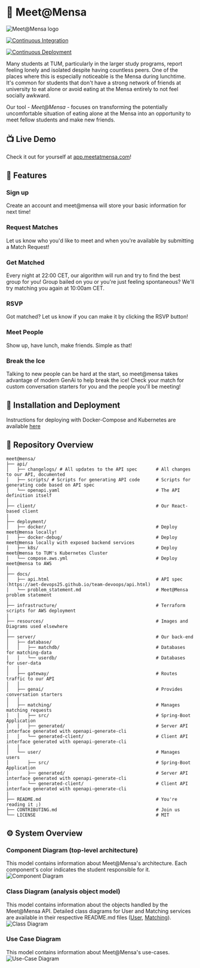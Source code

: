 # 🍲 Meet@Mensa

![Meet@Mensa logo](resources/img/meet@mensa.png "Meet@Mensa")

[![Continuous Integration](https://github.com/AET-DevOps25/team-devoops/actions/workflows/ci.yml/badge.svg)](https://github.com/AET-DevOps25/team-devoops/actions/workflows/ci.yml)

[![Continuous Deployment](https://github.com/AET-DevOps25/team-devoops/actions/workflows/ci_cd.yml/badge.svg)](https://github.com/AET-DevOps25/team-devoops/actions/workflows/ci_cd.yml)

Many students at TUM, particularly in the larger study programs, report feeling lonely and isolated despite having countless peers. One of the places where this is especially noticeable is the Mensa during lunchtime. It's common for students that don't have a strong network of friends at university to eat alone or avoid eating at the Mensa entirely to not feel socially awkward.

Our tool - *Meet@Mensa* - focuses on transforming the potentially uncomfortable situation of eating alone at the Mensa into an opportunity to meet fellow students and make new friends.

## 📺 Live Demo

Check it out for yourself at [app.meetatmensa.com](https://app.meetatmensa.com)!

## 🥘 Features

### Sign up
Create an account and meet@mensa will store your basic information for next time!

### Request Matches
Let us know who you'd like to meet and when you're available by submitting a Match Request!

### Get Matched
Every night at 22:00 CET, our algorithm will run and try to find the best group for you! Group bailed on you or you're just feeling spontaneous? We'll try matching you again at 10:00am CET. 

### RSVP
Got matched? Let us know if you can make it by clicking the RSVP button!

### Meet People
Show up, have lunch, make friends. Simple as that!

### Break the Ice
Talking to new people can be hard at the start, so meet@mensa takes advantage of modern GenAi to help break the ice! Check your match for custom conversation starters for you and the people you'll be meeting!

## 🚀 Installation and Deployment

Instructions for deploying with Docker-Compose and Kubernetes  are available [here](deployment/README.md)

## 🔭 Repository Overview

```
meet@mensa/
├── api/
│   ├── changelogs/ # All updates to the API spec       # All changes to our API, documented
│   ├── scripts/ # Scripts for generating API code      # Scripts for generating code based on API spec
│   └── openapi.yaml                                    # The API definition itself
│                                    
├── client/                                             # Our React-based client
│ 
├── deployment/                                         
│   ├── docker/                                         # Deploy meet@mensa locally!
│   ├── docker-debug/                                   # Deploy meet@mensa locally with exposed backend services
│   ├── k8s/                                            # Deploy meet@mensa to TUM's Kubernetes Cluster
│   └── compose.aws.yml                                 # Deploy meet@mensa to AWS
│ 
├── docs/
│   ├── api.html                                        # API spec (https://aet-devops25.github.io/team-devoops/api.html)
│   └── problem_statement.md                            # Meet@Mensa problem statement
│ 
├── infrastructure/                                     # Terraform scripts for AWS deployment
│ 
├── resources/                                          # Images and Diagrams used elsewhere
│ 
├── server/                                             # Our back-end
│   ├── database/
│   │   ├── matchdb/                                    # Databases for matching-data
│   │   └── userdb/                                     # Databases for user-data
│   │
│   ├── gateway/                                        # Routes traffic to our API
│   │
│   ├── genai/                                          # Provides conversation starters
│   │
│   ├── matching/                                       # Manages matching requests
│   │   ├── src/                                        # Spring-Boot Application
│   │   ├── generated/                                  # Server API interface generated with openapi-generate-cli
│   │   └── generated-client/                           # Client API interface generated with openapi-generate-cli
│   │
│   └── user/                                           # Manages users
│       ├── src/                                        # Spring-Boot Application
│       ├── generated/                                  # Server API interface generated with openapi-generate-cli
│       └── generated-client/                           # Client API interface generated with openapi-generate-cli
│ 
├── README.md                                           # You're reading it ;)
├── CONTRIBUTING.md                                     # Join us
└── LICENSE                                             # MIT
```



## ⚙ System Overview

### Component Diagram (top-level architecture)
This model contains information about Meet@Mensa's architecture. Each component's color indicates the student responsible for it.
![Component Diagram](resources/diagrams/meetatmensa_uml_component.png "Meet@Mensa Component Diagram")

### Class Diagram (analysis object model)
This model contains information about the objects handled by the Meet@Mensa API. Detailed class diagrams for User and Matching services are available in their respective README.md files ([User](server/user/README.md), [Matching](server/matching/README.md)).
![Class Diagram](resources/diagrams/meetatmensa_uml_class_object.png "Meet@Mensa Model Class Diagram")

### Use Case Diagram
This model contains information about Meet@Mensa's use-cases.
![Use-Case Diagram](resources/diagrams/meetatmensa_uml_use_case.png "Meet@Mensa Use-Case Diagram")
